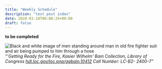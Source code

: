 ```yaml
---
title: "Weekly Schedule"
description: "test post index"
date: 2020-01-28T00:08:29+09:00
draft: false
---
```


**to be completed**


![Black and white image of men standing around man in old fire fighter suit and air being pumped to him through a hose](/images/2163099221_eb9ab72268.jpg)
_"'Getting Ready for the Fire, Kasier Wilhelm' Bain Collection, Library of Congress [hdl.loc.gov/loc.pnp/ggbain.10412](https://hdl.loc.gov/loc.pnp/ggbain.10412) Call Number: LC-B2- 2400-7"_


